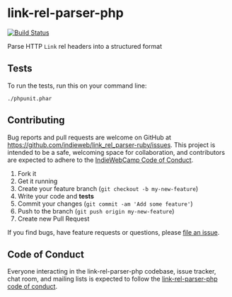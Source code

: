 # link-rel-parser-php

[![Build Status](https://travis-ci.org/indieweb/link-rel-parser-php.png?branch=master)](http://travis-ci.org/indieweb/link-rel-parser-php)

Parse HTTP `Link` rel headers into a structured format

## Tests

To run the tests, run this on your command line:

```
./phpunit.phar
```


## Contributing

Bug reports and pull requests are welcome on GitHub at https://github.com/indieweb/link_rel_parser-ruby/issues. This project is intended to be a safe, welcoming space for collaboration, and contributors are expected to adhere to the [IndieWebCamp Code of Conduct](https://indiewebcamp.com/code-of-conduct).

1. Fork it
2. Get it running
3. Create your feature branch (`git checkout -b my-new-feature`)
4. Write your code and **tests**
5. Commit your changes (`git commit -am 'Add some feature'`)
6. Push to the branch (`git push origin my-new-feature`)
7. Create new Pull Request

If you find bugs, have feature requests or questions, please
[file an issue](https://github.com/indieweb/link-rel-parser-php/issues).


## Code of Conduct

Everyone interacting in the link-rel-parser-php codebase, issue tracker, chat room, and mailing lists is expected to follow the [link-rel-parser-php code of conduct](https://indiewebcamp.com/code-of-conduct).
